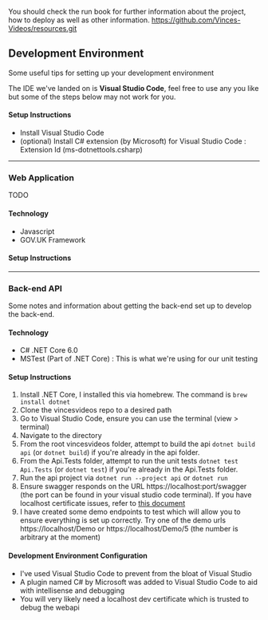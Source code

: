 You should check the run book for further information about the project, how to deploy as well as other information.
https://github.com/Vinces-Videos/resources.git

## Development Environment
Some useful tips for setting up your development environment

The IDE we've landed on is **Visual Studio Code**, feel free to use any you like but some of the steps below may not work for you.

#### Setup Instructions
- Install Visual Studio Code
- (optional) Install C# extension (by Microsoft) for Visual Studio Code : Extension Id (ms-dotnettools.csharp)

---
### Web Application
TODO

#### Technology
- Javascript
- GOV.UK Framework

#### Setup Instructions

---
### Back-end API
Some notes and information about getting the back-end set up to develop the back-end.

#### Technology
- C# .NET Core 6.0
- MSTest (Part of .NET Core) : This is what we're using for our unit testing

#### Setup Instructions
1. Install .NET Core, I installed this via homebrew. The command is `brew install dotnet`
2. Clone the vincesvideos repo to a desired path
3. Go to Visual Studio Code, ensure you can use the terminal (view > terminal)
4. Navigate to the directory
5. From the root vincesvideos folder, attempt to build the api `dotnet build api` (or `dotnet build`) if you're already in the api folder.
6. From the Api.Tests folder, attempt to run the unit tests `dotnet test Api.Tests` (or `dotnet test`) if you're already in the Api.Tests folder.
7. Run the api project via `dotnet run --project api` or `dotnet run`
8. Ensure swagger responds on the URL https://localhost:port/swagger (the port can be found in your visual studio code terminal). If you have localhost certificate issues, refer to [this document](https://docs.google.com/document/d/1Tmq-iHIfXu_bkeJ0O5CPDPkoUMKZeDTVcT0o48Vme1s/edit)
9. I have created some demo endpoints to test which will allow you to ensure everything is set up correctly. Try one of the demo urls https://localhost/Demo or https://localhost/Demo/5 (the number is arbitrary at the moment)

#### Development Environment Configuration
* I've used Visual Studio Code to prevent from the bloat of Visual Studio
* A plugin named C# by Microsoft was added to Visual Studio Code to aid with intellisense and debugging
* You will very likely need a localhost dev certificate which is trusted to debug the webapi
